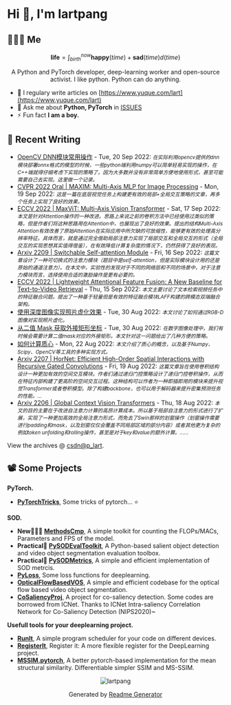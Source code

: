 # Hi 👋, I'm lartpang

## 🧑‍🤝‍🧑 Me

$$
\textbf{life} = \int_{birth}^{now} \mathbf{happy}(time) + \mathbf{sad}(time) d(time)
$$

<p align="center">A Python and PyTorch developer, deep-learning worker and open-source activist. I like python. Python can do anything.</p>

- 📝 I regulary write articles on [https://www.yuque.com/lart](https://www.yuque.com/lart)
- 💬 Ask me about **Python, PyTorch** in [ISSUES](https://github.com/lartpang/lartpang/issues)
- ⚡ Fun fact **I am a boy.**

## 📝 Recent Writing

<!-- writing starts -->
* [OpenCV DNN模块常用操作](https://blog.csdn.net/P_LarT/article/details/126961138) - Tue, 20 Sep 2022: <small>*在实际利用opencv提供的dnn模块部署onnx格式的模型的时候，一些python端利用numpy可以简单轻易实现的操作，在C++端就得仔细考虑下实现的策略了。因为大多数并没有非常简单方便地使用形式，甚至可能需要自己去实现。这里做一个记录。*</small>
* [CVPR 2022 Oral | MAXIM: Multi-Axis MLP for Image Processing](https://blog.csdn.net/P_LarT/article/details/126931492) - Mon, 19 Sep 2022: <small>*这是一篇在底层视觉任务上构建更有效的局部+全局交互策略的文章，再多个任务上实现了良好的效果。*</small>
* [ECCV 2022 | MaxViT: Multi-Axis Vision Transformer](https://blog.csdn.net/P_LarT/article/details/126903713) - Sat, 17 Sep 2022: <small>*本文是针对Attention操作的一种改进。思路上来说之前的卷积方法中已经使用过类似的策略，但是作者们将这种思路用在Attention中，也展现出了良好的效果。提出的结构Multi-Axis Attention有效改善了原始Attention在实际应用中所欠缺的可放缩性，能够更有效的处理高分辨率特征。具体而言，就是通过完全借助局部注意力实现了局部交互和全局交互的形式（全局交互的实现思想其实值得借鉴），在有效降低计算复杂度的情况下，仍然获得了良好的表现。*</small>
* [Arxiv 2209 | Switchable Self-attention Module](https://blog.csdn.net/P_LarT/article/details/126896049) - Fri, 16 Sep 2022: <small>*这篇文章设计了一种可切换式的注意力模块（题目中是self-attention，但是实际模块设计用的还是原始的通道注意力）。在本文中，实验性的发现对于不同的网络层和不同的场景中，对于注意力模块而言，选择使用合适的激励操作是更有必要的。*</small>
* [ECCV 2022 | Lightweight Attentional Feature Fusion: A New Baseline for Text-to-Video Retrieval](https://blog.csdn.net/P_LarT/article/details/126878555) - Thu, 15 Sep 2022: <small>*本文主要讨论了文本检索视频任务中的特征融合问题。提出了一种基于轻量但是有效的特征融合模块LAFF构建的跨模态双端融合架构。*</small>
* [使用深度图像实现照片虚化效果](https://blog.csdn.net/P_LarT/article/details/126606557) - Tue, 30 Aug 2022: <small>*本文讨论了如何通过RGB-D图像对实现照片虚化。*</small>
* [从二值 Mask 获取外接矩形坐标](https://blog.csdn.net/P_LarT/article/details/126604438) - Tue, 30 Aug 2022: <small>*在数字图像处理中，我们有时候会需要计算二值mask对应的外接矩形。本文针对这一问题给出了几种方便的策略。*</small>
* [如何计算质心](https://blog.csdn.net/P_LarT/article/details/126474206) - Mon, 22 Aug 2022: <small>*本文介绍了质心的概念，以及基于Numpy、Scipy、OpenCV等工具的多种实现方式。*</small>
* [Arxiv 2207 | HorNet: Efficient High-Order Spatial Interactions with Recursive Gated Convolutions](https://blog.csdn.net/P_LarT/article/details/126416277) - Fri, 19 Aug 2022: <small>*这篇文章旨在使用卷积结构设计一种更加有效的空间交互模块。作者们通过递归门控策略设计了递归门控卷积操作，从而在特征内部构建了更高阶的空间交互过程。这种结构可以作者为一种即插即用的模块来提升视觉Transformer或者卷积模型。除了构建backbone，也可以用于解码器来提升密集预测任务的性能。...*</small>
* [Arxiv 2206 | Global Context Vision Transformers](https://blog.csdn.net/P_LarT/article/details/126409460) - Thu, 18 Aug 2022: <small>*本文的目的主要在于改进自注意力计算的高昂计算成本。所以基于局部自注意力的形式进行了扩展，实现了一种更加高效的全局注意力形式，而免去了Swin那样的划窗操作（划窗操作需要进行padding和mask，以及划窗仅仅会覆盖不同局部区域的部分内容）或者其他更为复杂的例如token unfolding和rolling操作，甚至是对于key和value的额外计算。......*</small>
<!-- writing ends -->

View the archives @ [csdn@p_lart](https://blog.csdn.net/p_lart).

## 📽️ Some Projects

**PyTorch.**
* [**PyTorchTricks**](https://github.com/lartpang/PyTorchTricks), Some tricks of pytorch… :star:

**SOD.**
* **New:rocket::rocket::rocket:** [**MethodsCmp**](https://github.com/lartpang/MethodsCmp), A simple toolkit for counting the FLOPs/MACs, Parameters and FPS of the model.
* **Practical:wrench:** [**PySODEvalToolkit**](https://github.com/lartpang/PySODEvalToolkit), A Python-based salient object detection and video object segmentation evaluation toolbox.
* **Practical:wrench:** [**PySODMetrics**](https://github.com/lartpang/PySODMetrics), A simple and efficient implementation of SOD metrcis.
* [**PyLoss**](https://github.com/lartpang/PyLoss), Some loss functions for deeplearning.
* [**OpticalFlowBasedVOS**](https://github.com/lartpang/OpticalFlowBasedVOS), A simple and efficient codebase for the optical flow based video object segmentation.
* [**CoSaliencyProj**](https://github.com/lartpang/CoSaliencyProj), A project for co-saliency detection. Some codes are borrowed from ICNet. Thanks to ICNet Intra-saliency Correlation Network for Co-Saliency Detection (NIPS2020)~

**Usefull tools for your deeplearning project.**
* [**RunIt**](https://github.com/lartpang/RunIt), A simple program scheduler for your code on different devices.
* [**RegisterIt**](https://github.com/lartpang/RegisterIt), Register it: A more flexible register for the DeepLearning project.
* [**MSSIM.pytorch**](https://github.com/lartpang/MSSIM.pytorch), A better pytorch-based implementation for the mean structural similarity. Differentiable simpler SSIM and MS-SSIM.

<p align="center"><img src="https://komarev.com/ghpvc/?username=lartpang" alt="lartpang" /></p>
<p align="center">Generated by <a href="https://rahuldkjain.github.io/gh-profile-readme-generator/" alt="generator">Readme Generator</a></p>
